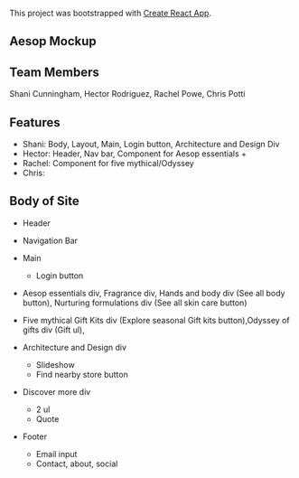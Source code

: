 This project was bootstrapped with [Create React App](https://github.com/facebook/create-react-app).

## Aesop Mockup

## Team Members
Shani Cunningham, Hector Rodriguez, Rachel Powe, Chris Potti

## Features
* Shani: Body, Layout, Main, Login button, Architecture and Design Div
* Hector: Header, Nav bar, Component for Aesop essentials +
* Rachel: Component for five mythical/Odyssey
* Chris: 

## Body of Site
* Header
* Navigation Bar
* Main
    * Login button

* Aesop essentials div, Fragrance div, Hands and body div (See all body button), Nurturing formulations div (See all skin care button)

* Five mythical Gift Kits div (Explore seasonal Gift kits button),Odyssey of gifts div (Gift ul), 
 
* Architecture and Design div
    * Slideshow
    * Find nearby store button

* Discover more div
    * 2 ul
    * Quote  
* Footer
    * Email input
    * Contact, about, social